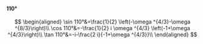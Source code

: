 #### 110°

$$
\begin{aligned}
\sin 110°&=\frac{1}{2} \left(-\omega ^{4/3}-\omega ^{8/3}\right)\\
\cos 110°&=-\frac{1}{2} i \omega ^{4/3} \left(-1+\omega ^{4/3}\right)\\
\tan 110°&=-i-\frac{2 i}{-1+\omega ^{4/3}}\\
\end{aligned}
$$

